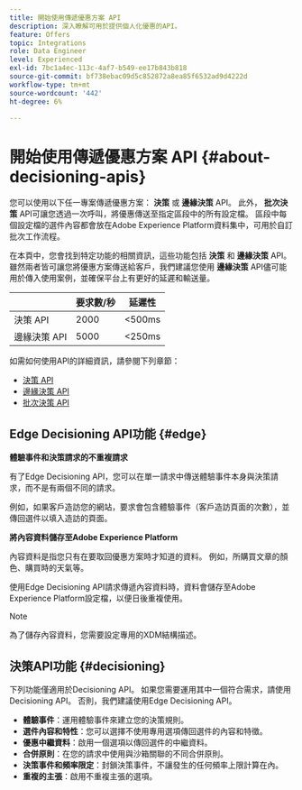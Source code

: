 ```yaml
---
title: 開始使用傳遞優惠方案 API
description: 深入瞭解可用於提供個人化優惠的API。
feature: Offers
topic: Integrations
role: Data Engineer
level: Experienced
exl-id: 7bc1a4ec-113c-4af7-b549-ee17b843b818
source-git-commit: bf738ebac09d5c852872a8ea85f6532ad9d4222d
workflow-type: tm+mt
source-wordcount: '442'
ht-degree: 6%

---
```


# 開始使用傳遞優惠方案 API {#about-decisioning-apis}

您可以使用以下任一專案傳遞優惠方案： **決策** 或 **邊緣決策** API。 此外， **批次決策** API可讓您透過一次呼叫，將優惠傳送至指定區段中的所有設定檔。 區段中每個設定檔的選件內容都會放在Adobe Experience Platform資料集中，可用於自訂批次工作流程。

在本頁中，您會找到特定功能的相關資訊，這些功能包括 **決策** 和 **邊緣決策** API。 雖然兩者皆可讓您將優惠方案傳送給客戶，我們建議您使用 **邊緣決策** API儘可能用於傳入使用案例，並確保平台上有更好的延遲和輸送量。

|  | 要求數/秒 | 延遲性 |
|---|---|---|
| 決策 API | 2000 | &lt;500ms |
| 邊緣決策 API | 5000 | &lt;250ms |

如需如何使用API的詳細資訊，請參閱下列章節：
* [決策 API](decisioning-api.md)
* [邊緣決策 API](edge-decisioning-api.md)
* [批次決策 API](batch-decisioning-api.md)

## Edge Decisioning API功能 {#edge}

**體驗事件和決策請求的不重複請求**

有了Edge Decisioning API，您可以在單一請求中傳送體驗事件本身與決策請求，而不是有兩個不同的請求。

例如，如果客戶造訪您的網站，要求會包含體驗事件（客戶造訪頁面的次數），並傳回選件以填入造訪的頁面。

**將內容資料儲存至Adobe Experience Platform**

內容資料是指您只有在要取回優惠方案時才知道的資料。 例如，所購買文章的顏色、購買時的天氣等。

使用Edge Decisioning API請求傳遞內容資料時，資料會儲存至Adobe Experience Platform設定檔，以便日後重複使用。

>[!NOTE]
>
>為了儲存內容資料，您需要設定專用的XDM結構描述。

## 決策API功能 {#decisioning}

下列功能僅適用於Decisioning API。 如果您需要運用其中一個符合需求，請使用Decisioning API。 否則，我們建議使用Edge Decisioning API。

* **體驗事件**：運用體驗事件來建立您的決策規則。
* **選件內容和特性**：您可以選擇不使用專用選項傳回選件的內容和特徵。
* **優惠中繼資料**：啟用一個選項以傳回選件的中繼資料。
* **合併原則**：在您的請求中使用與沙箱關聯的不同合併原則。
* **決策事件和頻率限定**：封鎖決策事件，不讓發生的任何頻率上限計算在內。
* **重複的主張**：啟用不重複主張的選項。
